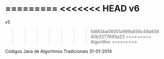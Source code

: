 =========
<<<<<<< HEAD
v6
=======
v5
>>>>>>> fd883ba08051a999a556c48a93840b3277695a23
=========
Algorithm
=========

Códigos Java de Algoritmos Tradicionais
31-01-2014
